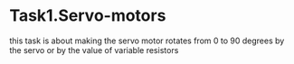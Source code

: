 # Task1.Servo-motors
this task is about making the servo motor rotates from 0 to 90 degrees by the servo or by the value of variable resistors
